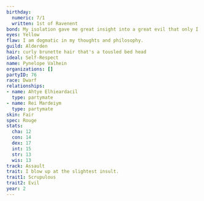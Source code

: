 ```yaml
---
birthday:
  numeric: 7/1
  written: 1st of Ravenent
bond: My isolation gave me great insight into a great evil that only I can destroy.
eyes: Yellow
flaw: I am dogmatic in my thoughts and philosophy.
guild: Alderden
hair: curly brunette hair that's a tousled bed head
ideal: Self-Respect
name: Pynelope Valhein
organizations: []
partyID: 76
race: Dwarf
relationships:
- name: Ahtye Elhieardacil
  type: partymate
- name: Rei Mardeiym
  type: partymate
skin: Fair
spec: Rouge
stats:
  cha: 12
  con: 14
  dex: 17
  int: 15
  str: 13
  wis: 13
track: Assault
trait: I blow up at the slightest insult.
trait1: Scrupulous
trait2: Evil
year: 2
---
```

